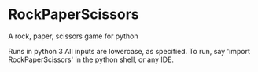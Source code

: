 # RockPaperScissors
A rock, paper, scissors game for python

Runs in python 3
All inputs are lowercase, as specified. 
To run, say 'import RockPaperScissors' in the python shell, or any IDE. 
